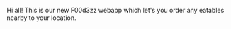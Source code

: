 Hi all!
  This is our new F00d3zz webapp which let's you order any eatables nearby to your location. 

